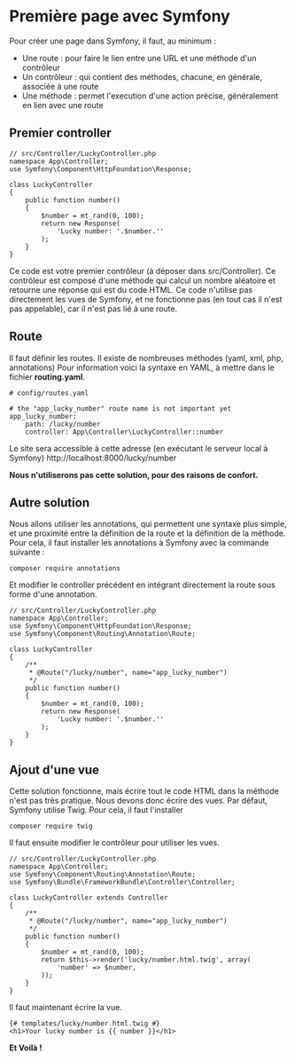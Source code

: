 # Première page avec Symfony

Pour créer une page dans Symfony, il faut, au minimum :

* Une route : pour faire le lien entre une URL et une méthode d'un contrôleur
* Un contrôleur : qui contient des méthodes, chacune, en générale, associée à une route
* Une méthode : permet l'execution d'une action précise, généralement en lien avec une route

## Premier controller

```
// src/Controller/LuckyController.php
namespace App\Controller;
use Symfony\Component\HttpFoundation\Response;

class LuckyController
{
    public function number()
    {
        $number = mt_rand(0, 100);
        return new Response(
            'Lucky number: '.$number.''
        );
    }
}
```

Ce code est votre premier contrôleur (à déposer dans src/Controller). Ce contrôleur est composé d'une méthode qui calcul un nombre aléatoire et retourne une réponse qui est du code HTML.
Ce code n'utilise pas directement les vues de Symfony, et ne fonctionne pas (en tout cas il n'est pas appelable), car il n'est pas lié à une route.

## Route
Il faut définir les routes. Il existe de nombreuses méthodes (yaml, xml, php, annotations)
Pour information voici la syntaxe en YAML, à mettre dans le fichier **routing.yaml**.

```
# config/routes.yaml

# the "app_lucky_number" route name is not important yet
app_lucky_number:
    path: /lucky/number
    controller: App\Controller\LuckyController::number
```

Le site sera accessible à cette adresse (en exécutant le serveur local à Symfony) http://localhost:8000/lucky/number

**Nous n'utiliserons pas cette solution, pour des raisons de confort.**

## Autre solution

Nous allons utiliser les annotations, qui permettent une syntaxe plus simple, et une proximité entre la définition de la route et la définition de la méthode.
Pour cela, il faut installer les annotations à Symfony avec la commande suivante : 

```
composer require annotations
```

Et modifier le controller précédent en intégrant directement la route sous forme d'une annotation.

```
// src/Controller/LuckyController.php
namespace App\Controller;
use Symfony\Component\HttpFoundation\Response;
use Symfony\Component\Routing\Annotation\Route;

class LuckyController
{
    /**
     * @Route("/lucky/number", name="app_lucky_number")
     */
    public function number()
    {
        $number = mt_rand(0, 100);
        return new Response(
            'Lucky number: '.$number.''
        );
    }
}
```

## Ajout d'une vue

Cette solution fonctionne, mais écrire tout le code HTML dans la méthode n'est pas très pratique. Nous devons donc écrire des vues. Par défaut, Symfony utilise Twig.
Pour cela, il faut l'installer
```
composer require twig
```

Il faut ensuite modifier le contrôleur pour utiliser les vues.

```
// src/Controller/LuckyController.php
namespace App\Controller;
use Symfony\Component\Routing\Annotation\Route;
use Symfony\Bundle\FrameworkBundle\Controller\Controller;

class LuckyController extends Controller
{
    /**
     * @Route("/lucky/number", name="app_lucky_number")
     */
    public function number()
    {
        $number = mt_rand(0, 100);
        return $this->render('lucky/number.html.twig', array(
            'number' => $number,
        ));
    }
}
```

Il faut maintenant écrire la vue.
```
{# templates/lucky/number.html.twig #}
<h1>Your lucky number is {{ number }}</h1>
```

**Et Voilà !**
